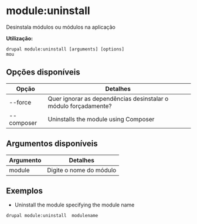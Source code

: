 # module:uninstall
Desinstala módulos ou módulos na aplicação

**Utilização:**
```
drupal module:uninstall [arguments] [options]
mou
```

## Opções disponíveis
Opção | Detalhes
-------|-------------
--force | Quer ignorar as dependências desinstalar o módulo forçadamente?
--composer | Uninstalls the module using Composer

## Argumentos disponíveis
Argumento | Detalhes
---------|-------------
module | Digite o nome do módulo

## Exemplos
* Uninstall the module specifying the module name
```
drupal module:uninstall  modulename
```
